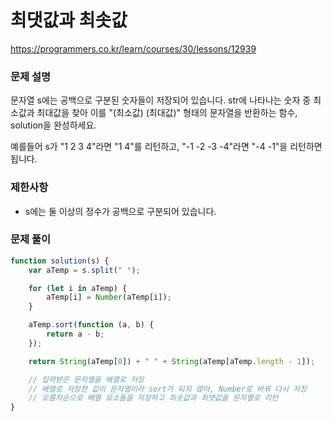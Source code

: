 # 최댓값과 최솟값

https://programmers.co.kr/learn/courses/30/lessons/12939

### 문제 설명

문자열 s에는 공백으로 구분된 숫자들이 저장되어 있습니다. str에 나타나는 숫자 중 최소값과 최대값을 찾아 이를 "(최소값) (최대값)" 형태의 문자열을 반환하는 함수, solution을 완성하세요.

예를들어 s가 "1 2 3 4"라면 "1 4"를 리턴하고, "-1 -2 -3 -4"라면 "-4 -1"을 리턴하면 됩니다.

### 제한사항

- s에는 둘 이상의 정수가 공백으로 구분되어 있습니다.

### 문제 풀이

```jsx
function solution(s) {
	var aTemp = s.split(" ");

	for (let i in aTemp) {
		aTemp[i] = Number(aTemp[i]);
	}

	aTemp.sort(function (a, b) {
		return a - b;
	});

	return String(aTemp[0]) + " " + String(aTemp[aTemp.length - 1]);

	// 입력받은 문자열을 배열로 저장
	// 배열로 저장한 값이 문자열이라 sort가 되지 않아, Number로 바꿔 다시 저장
	// 오름차순으로 배열 요소들을 저장하고 최솟값과 최댓값을 문자열로 리턴
}
```
